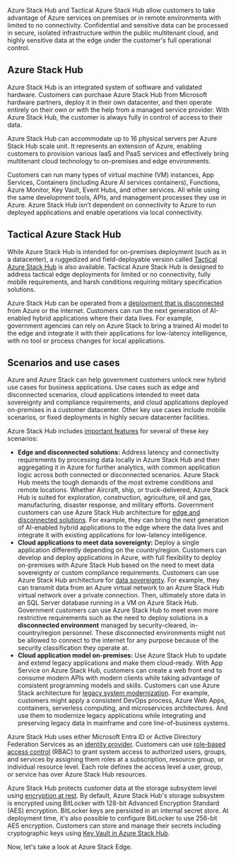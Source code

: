 Azure Stack Hub and Tactical Azure Stack Hub allow customers to take advantage of Azure services on premises or in remote environments with limited to no connectivity. Confidential and sensitive data can be processed in secure, isolated infrastructure within the public multitenant cloud, and highly sensitive data at the edge under the customer's full operational control. 

## Azure Stack Hub

Azure Stack Hub is an integrated system of software and validated hardware. Customers can purchase Azure Stack Hub from Microsoft hardware partners, deploy it in their own datacenter, and then operate entirely on their own or with the help from a managed service provider. With Azure Stack Hub, the customer is always fully in control of access to their data.

Azure Stack Hub can accommodate up to 16 physical servers per Azure Stack Hub scale unit. It represents an extension of Azure, enabling customers to provision various IaaS and PaaS services and effectively bring multitenant cloud technology to on-premises and edge environments.

Customers can run many types of virtual machine (VM) instances, App Services, Containers (including Azure AI services containers), Functions, Azure Monitor, Key Vault, Event Hubs, and other services. All while using the same development tools, APIs, and management processes they use in Azure. Azure Stack Hub isn’t dependent on connectivity to Azure to run deployed applications and enable operations via local connectivity.

## Tactical Azure Stack Hub

While Azure Stack Hub is intended for on-premises deployment (such as in a datacenter), a ruggedized and field-deployable version called [Tactical Azure Stack Hub](https://www.dell.com/en-us/dt/hyperconverged-infrastructure/microsoft-azure-stack/microsoft-azure-stack-hub.htm) is also available. Tactical Azure Stack Hub is designed to address tactical edge deployments for limited or no connectivity, fully mobile requirements, and harsh conditions requiring military specification solutions.

Azure Stack Hub can be operated from a [deployment that is disconnected](/azure-stack/operator/azure-stack-disconnected-deployment) from Azure or the internet. Customers can run the next generation of AI-enabled hybrid applications where their data lives. For example, government agencies can rely on Azure Stack to bring a trained AI model to the edge and integrate it with their applications for low-latency intelligence, with no tool or process changes for local applications.

## Scenarios and use cases

Azure and Azure Stack can help government customers unlock new hybrid use cases for business applications. Use cases such as edge and disconnected scenarios, cloud applications intended to meet data sovereignty and compliance requirements, and cloud applications deployed on-premises in a customer datacenter. Other key use cases include mobile scenarios, or fixed deployments in highly secure datacenter facilities.

Azure Stack Hub includes [important features](/azure-stack/operator/azure-stack-overview) for several of these key scenarios:

- **Edge and disconnected solutions:** Address latency and connectivity requirements by processing data locally in Azure Stack Hub and then aggregating it in Azure for further analytics, with common application logic across both connected or disconnected scenarios. Azure Stack Hub meets the tough demands of the most extreme conditions and remote locations. Whether Aircraft, ship, or truck-delivered, Azure Stack Hub is suited for exploration, construction, agriculture, oil and gas, manufacturing, disaster response, and military efforts. Government customers can use Azure Stack Hub architecture for [edge and disconnected solutions](/azure/architecture/solution-ideas/articles/ai-at-the-edge-disconnected). For example, they can bring the next generation of AI-enabled hybrid applications to the edge where the data lives and integrate it with existing applications for low-latency intelligence.
- **Cloud applications to meet data sovereignty:** Deploy a single application differently depending on the country/region. Customers can develop and deploy applications in Azure, with full flexibility to deploy on-premises with Azure Stack Hub based on the need to meet data sovereignty or custom compliance requirements. Customers can use Azure Stack Hub architecture for [data sovereignty](/azure/architecture/solution-ideas/articles/data-sovereignty-and-gravity). For example, they can transmit data from an Azure virtual network to an Azure Stack Hub virtual network over a private connection. Then, ultimately store data in an SQL Server database running in a VM on Azure Stack Hub. Government customers can use Azure Stack Hub to meet even more restrictive requirements such as the need to deploy solutions in a **disconnected environment** managed by security-cleared, in-country/region personnel. These disconnected environments might not be allowed to connect to the internet for any purpose because of the security classification they operate at.
- **Cloud application model on-premises:** Use Azure Stack Hub to update and extend legacy applications and make them cloud-ready. With App Service on Azure Stack Hub, customers can create a web front end to consume modern APIs with modern clients while taking advantage of consistent programming models and skills. Customers can use Azure Stack architecture for [legacy system modernization](/azure/architecture/solution-ideas/articles/unlock-legacy-data). For example, customers might apply a consistent DevOps process, Azure Web Apps, containers, serverless computing, and microservices architectures. And use them to modernize legacy applications while integrating and preserving legacy data in mainframe and core line-of-business systems.

Azure Stack Hub uses either Microsoft Entra ID or Active Directory Federation Services as an [identity provider](/azure-stack/operator/azure-stack-identity-overview). Customers can use [role-based access control](/azure/role-based-access-control/overview) (RBAC) to grant system access to authorized users, groups, and services by assigning them roles at a subscription, resource group, or individual resource level. Each role defines the access level a user, group, or service has over Azure Stack Hub resources.

Azure Stack Hub protects customer data at the storage subsystem level using [encryption at rest](/azure-stack/operator/azure-stack-security-bitlocker). By default, Azure Stack Hub's storage subsystem is encrypted using BitLocker with 128-bit Advanced Encryption Standard (AES) encryption. BitLocker keys are persisted in an internal secret store. At deployment time, it's also possible to configure BitLocker to use 256-bit AES encryption. Customers can store and manage their secrets including cryptographic keys using [Key Vault in Azure Stack Hub](/azure-stack/user/azure-stack-key-vault-intro).

Now, let's take a look at Azure Stack Edge.
